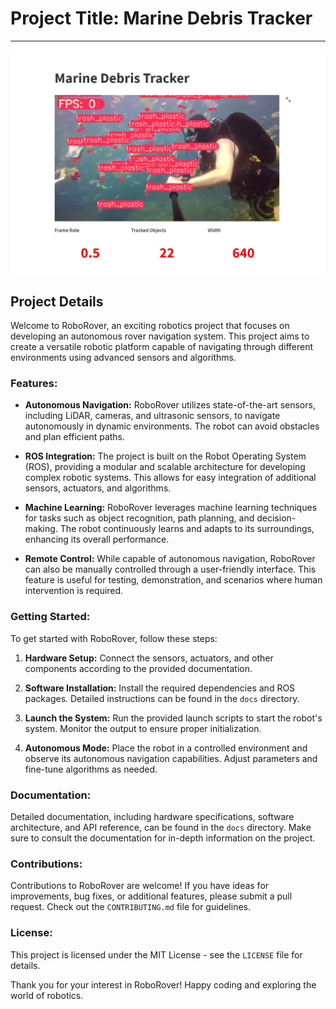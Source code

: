 # Project Title: Marine Debris Tracker
---
![RoboRover](main_dashboard.JPG)

## Project Details

Welcome to RoboRover, an exciting robotics project that focuses on developing an autonomous rover navigation system. This project aims to create a versatile robotic platform capable of navigating through different environments using advanced sensors and algorithms.

### Features:

- **Autonomous Navigation:** RoboRover utilizes state-of-the-art sensors, including LiDAR, cameras, and ultrasonic sensors, to navigate autonomously in dynamic environments. The robot can avoid obstacles and plan efficient paths.

- **ROS Integration:** The project is built on the Robot Operating System (ROS), providing a modular and scalable architecture for developing complex robotic systems. This allows for easy integration of additional sensors, actuators, and algorithms.

- **Machine Learning:** RoboRover leverages machine learning techniques for tasks such as object recognition, path planning, and decision-making. The robot continuously learns and adapts to its surroundings, enhancing its overall performance.

- **Remote Control:** While capable of autonomous navigation, RoboRover can also be manually controlled through a user-friendly interface. This feature is useful for testing, demonstration, and scenarios where human intervention is required.

### Getting Started:

To get started with RoboRover, follow these steps:

1. **Hardware Setup:** Connect the sensors, actuators, and other components according to the provided documentation.

2. **Software Installation:** Install the required dependencies and ROS packages. Detailed instructions can be found in the `docs` directory.

3. **Launch the System:** Run the provided launch scripts to start the robot's system. Monitor the output to ensure proper initialization.

4. **Autonomous Mode:** Place the robot in a controlled environment and observe its autonomous navigation capabilities. Adjust parameters and fine-tune algorithms as needed.

### Documentation:

Detailed documentation, including hardware specifications, software architecture, and API reference, can be found in the `docs` directory. Make sure to consult the documentation for in-depth information on the project.

### Contributions:

Contributions to RoboRover are welcome! If you have ideas for improvements, bug fixes, or additional features, please submit a pull request. Check out the `CONTRIBUTING.md` file for guidelines.

### License:

This project is licensed under the MIT License - see the `LICENSE` file for details.

Thank you for your interest in RoboRover! Happy coding and exploring the world of robotics.
